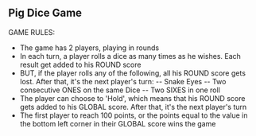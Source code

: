 ## Pig Dice Game

GAME RULES:

- The game has 2 players, playing in rounds
- In each turn, a player rolls a dice as many times as he wishes. Each result get added to his ROUND score
- BUT, if the player rolls any of the following, all his ROUND score gets lost. After that, it's the next player's turn:
  -- Snake Eyes
  -- Two consecutive ONES on the same Dice
  -- Two SIXES in one roll
- The player can choose to 'Hold', which means that his ROUND score gets added to his GLOBAL score. After that, it's the next player's turn
- The first player to reach 100 points, or the points equal to the value in the bottom left corner in their GLOBAL score wins the game
